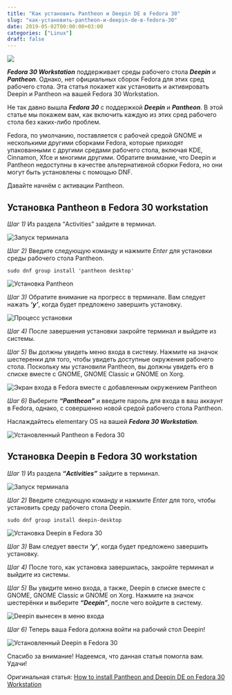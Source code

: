 ```yaml
---
title: "Как установить Pantheon и Deepin DE в Fedora 30"
slug: "как-установить-pantheon-и-deepin-de-в-fedora-30"
date: 2019-05-02T00:00:00+03:00
categories: ["Linux"]
draft: false
---
```


![](/posts/как-установить-pantheon-и-deepin-de-в-fedora-30/shapka10.jpg)

**_Fedora 30 Workstation_** поддерживает среды рабочего стола **_Deepin_** и **_Pantheon_**. Однако, нет официальных
сборок Fedora для этих сред рабочего стола. Эта статья покажет как установить и активировать Deepin и Pantheon на вашей
Fedora 30 Workstation.

Не так давно вышла **_Fedora 30_** с поддержкой **_Deepin_** и **_Pantheon_**. В этой статье мы покажем вам, как включить каждую из этих
сред рабочего стола без каких-либо проблем.

Fedora, по умолчанию, поставляется с рабочей средой GNOME и несколькими другими сборками Fedora, которые приходят
упакованными с другими средами рабочего стола, включая KDE, Cinnamon, Xfce и многими другими. Обратите внимание, что
Deepin и Pantheon недоступны в качестве альтернативной сборки Fedora, но они могут быть установлены с помощью DNF.

Давайте начнём с активации Pantheon.

## Установка Pantheon в Fedora 30 workstation

_Шаг 1)_ Из раздела “Activities” зайдите в терминал.

![Запуск терминала](https://i.imgur.com/jvLleF8.png)

_Шаг 2)_ Введите следующую команду и нажмите _Enter_ для установки среды рабочего стола Pantheon.

```
sudo dnf group install 'pantheon desktop'
```

![Установка Pantheon](https://i.imgur.com/U5uPjYk.png)

_Шаг 3)_ Обратите внимание на прогресс в терминале. Вам следует нажать **_‘y’_**, когда будет предложено завершить установку.

![Процесс установки](https://i.imgur.com/isF2Uwd.png)

_Шаг 4)_ После завершения установки закройте терминал и выйдите из системы.

_Шаг 5)_ Вы должны увидеть меню входа в систему. Нажмите на значок шестеренки для того, чтобы увидеть доступные окружения
рабочего стола. Поскольку мы установили Pantheon, вы должны увидеть его в списке вместе с GNOME, GNOME Classic и GNOME
on Xorg.

![Экран входа в Fedora вместе с добавленным окружением Pantheon](https://i.imgur.com/BhoXetl.png)

_Шаг 6)_ Выберите **_“Pantheon”_** и введите пароль для входа в ваш аккаунт в Fedora, однако, с совершенно новой средой
рабочего стола Pantheon.

Наслаждайтесь elementary OS на вашей **_Fedora 30 Workstation_**.

![Установленный Pantheon в Fedora 30](https://i.imgur.com/WnRJDPX.png)

## Установка Deepin в Fedora 30 workstation

_Шаг 1)_ Из раздела **_“Activities”_** зайдите в терминал.

![Запуск терминала](https://i.imgur.com/0aoEYg3.png)

_Шаг 2)_ Введите следующую команду и нажмите _Enter_ для того, чтобы установить среду рабочего стола Deepin.

```
sudo dnf group install deepin-desktop
```

![Установка Deepin в Fedora 30](https://i.imgur.com/C7lliyx.png)

_Шаг 3)_ Вам следует ввести **_‘y’_**, когда будет предложено завершить установку.

_Шаг 4)_ После того, как установка завершилась, закройте терминал и выйдите из системы.

_Шаг 5)_ Вы увидите меню входа, а также, Deepin в списке вместе с GNOME, GNOME Classic и GNOME on Xorg. Нажмите на
значок шестерёнки и выберите **_“Deepin”_**, после чего войдите в систему.

![Deepin вынесен в меню входа](https://i.imgur.com/C1lmPfS.jpg)

_Шаг 6)_ Теперь ваша Fedora должна войти на рабочий стол Deepin!

![Установленный Deepin в Fedora 30](https://i.imgur.com/cfbMlaA.jpg)

Спасибо за внимание! Надеемся, что данная статья помогла вам. Удачи!

Оригинальная статья: [How to install Pantheon and Deepin DE on Fedora 30 Workstation](https://www.fosslinux.com/13962/how-to-install-pantheon-and-deepin-de-on-fedora-30-workstation.htm)
